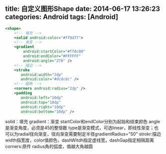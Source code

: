 title: 自定义图形Shape
date: 2014-06-17 13:26:23
categories: Android
tags: [Android]
---
```xml
<shape>
	<!-- 填充 -->
	<solid android:color="#ff9d77">
	<!-- 渐变 -->
	<gradient          
		android:startColor="#ff8c00"     
      	android:endColor="#FFFFFF"     
     	android:angle="270" />     
 	<!-- 描边 -->      
 	<stroke     
       android:width="2dp"     
       android:color="#dcdcdc" />        
  	<!-- 圆角 -->     
  	<corners android:radius="2dp" />     
  	<padding     
       android:left="10dp"           
       android:top="10dp"     
       android:right="10dp"     
       android:bottom="10dp" />  
```
solid：填充
gradient：渐变
	startColor和endColor分别为起始和结束颜色
	angle是渐变角度，必须是45的整倍数
	type是渐变模式，可选linear，即线性渐变；也可以为radial径向渐变，径向渐变需要制定半径gradientRadius="50"
strokr:描边
	width指宽度，color值颜色，dashWitdh指定虚线宽，dashGap指定相隔距离
corners:原件
	radius角的弧度，值越大角越圆